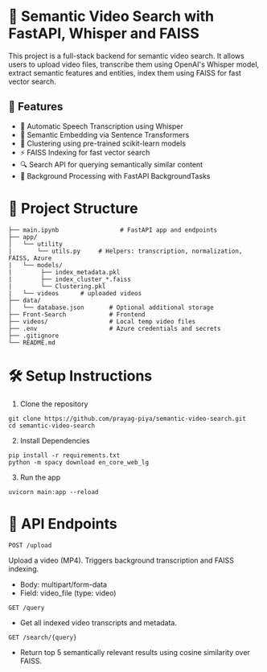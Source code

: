# 🎥 Semantic Video Search with FastAPI, Whisper and FAISS

This project is a full-stack backend for semantic video search. It allows users to upload video files, transcribe them using OpenAI's Whisper model, extract semantic features and entities, index them using FAISS for fast vector search.

## 🚀 Features
- 🎹 Automatic Speech Transcription using Whisper
- 🧠 Semantic Embedding via Sentence Transformers
- 🧵 Clustering using pre-trained scikit-learn models
- ⚡ FAISS Indexing for fast vector search
- 🔍 Search API for querying semantically similar content
- 🔄 Background Processing with FastAPI BackgroundTasks

# 📁 Project Structure
```
├── main.ipynb                 # FastAPI app and endpoints
├── app/
│   └── utility
|       └── utils.py     # Helpers: transcription, normalization, FAISS, Azure
|   └── models/
|        ├── index_metadata.pkl 
|        ├── index_cluster_*.faiss  
|        └── Clustering.pkl 
|   └── videos      # uploaded videos
├── data/
│   └── database.json       # Optional additional storage
├── Front-Search            # Frontend
├── videos/                 # Local temp video files
├── .env                    # Azure credentials and secrets
├── .gitignore
└── README.md
```

# 🛠 Setup Instructions
1. Clone the repository
```
git clone https://github.com/prayag-piya/semantic-video-search.git
cd semantic-video-search
```

2. Install Dependencies
```
pip install -r requirements.txt
python -m spacy download en_core_web_lg
```

3. Run the app
```
uvicorn main:app --reload
```


# 📡 API Endpoints

```POST /upload```

Upload a video (MP4). Triggers background transcription and FAISS indexing.

- Body: multipart/form-data
- Field: video_file (type: video)

```GET /query```

- Get all indexed video transcripts and metadata.

```GET /search/{query}```

- Return top 5 semantically relevant results using cosine similarity over FAISS.
